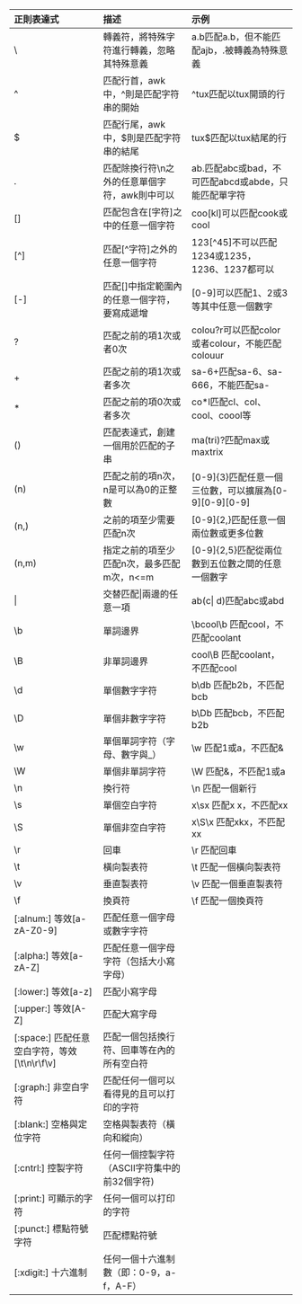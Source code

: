 | 正則表達式                                   | 描述                                          | 示例                                                  |
| :------------------------------------------- | :-------------------------------------------- | :---------------------------------------------------- |
| \                                            | 轉義符，將特殊字符進行轉義，忽略其特殊意義    | a\.b匹配a.b，但不能匹配ajb，.被轉義為特殊意義         |
| ^                                            | 匹配行首，awk中，^則是匹配字符串的開始        | ^tux匹配以tux開頭的行                                 |
| $                                            | 匹配行尾，awk中，$則是匹配字符串的結尾        | tux\$匹配以tux結尾的行                                |
| .                                            | 匹配除換行符\n之外的任意單個字符，awk則中可以 | ab.匹配abc或bad，不可匹配abcd或abde，只能匹配單字符   |
| []                                           | 匹配包含在[字符]之中的任意一個字符            | coo[kl]可以匹配cook或cool                             |
| [\^]                                         | 匹配[\^字符]之外的任意一個字符                | 123[\^45]不可以匹配1234或1235，1236、1237都可以       |
| [-]                                          | 匹配[]中指定範圍內的任意一個字符，要寫成遞增  | [0-9]可以匹配1、2或3等其中任意一個數字                |
| ?                                            | 匹配之前的項1次或者0次                        | colou?r可以匹配color或者colour，不能匹配colouur       |
| +                                            | 匹配之前的項1次或者多次                       | sa-6+匹配sa-6、sa-666，不能匹配sa-                    |
| *                                            | 匹配之前的項0次或者多次                       | co\*l匹配cl、col、cool、coool等                       |
| ()                                           | 匹配表達式，創建一個用於匹配的子串            | ma(tri)?匹配max或maxtrix                              |
| (n)                                          | 匹配之前的項n次，n是可以為0的正整數           | [0-9]{3}匹配任意一個三位數，可以擴展為[0-9][0-9][0-9] |
| (n,)                                         | 之前的項至少需要匹配n次                       | [0-9]{2,}匹配任意一個兩位數或更多位數                 |
| (n,m)                                        | 指定之前的項至少匹配n次，最多匹配m次，n<=m    | [0-9]{2,5}匹配從兩位數到五位數之間的任意一個數字      |
| \|                                           | 交替匹配\|兩邊的任意一項                      | ab(c\| d)匹配abc或abd                                 |
| \b                                           | 單詞邊界                                      | \bcool\b 匹配cool，不匹配coolant                      |
| \B                                           | 非單詞邊界                                    | cool\B 匹配coolant，不匹配cool                        |
| \d                                           | 單個數字字符                                  | b\db 匹配b2b，不匹配bcb                               |
| \D                                           | 單個非數字字符                                | b\Db 匹配bcb，不匹配b2b                               |
| \w                                           | 單個單詞字符（字母、數字與_）                 | \w 匹配1或a，不匹配&                                  |
| \W                                           | 單個非單詞字符                                | \W 匹配&，不匹配1或a                                  |
| \n                                           | 換行符                                        | \n 匹配一個新行                                       |
| \s                                           | 單個空白字符                                  | x\sx 匹配x x，不匹配xx                                |
| \S                                           | 單個非空白字符                                | x\S\x 匹配xkx，不匹配xx                               |
| \r                                           | 回車                                          | \r 匹配回車                                           |
| \t                                           | 橫向製表符                                    | \t 匹配一個橫向製表符                                 |
| \v                                           | 垂直製表符                                    | \v 匹配一個垂直製表符                                 |
| \f                                           | 換頁符                                        | \f 匹配一個換頁符                                     |
| [:alnum:] 等效[a-zA-Z0-9]                    | 匹配任意一個字母或數字字符                    |                                                       |
| [:alpha:] 等效[a-zA-Z]                       | 匹配任意一個字母字符（包括大小寫字母）        |                                                       |
| [:lower:] 等效[a-z]                          | 匹配小寫字母                                  |                                                       |
| [:upper:] 等效[A-Z]                          | 匹配大寫字母                                  |                                                       |
| [:space:] 匹配任意空白字符，等效[\t\n\r\f\v] | 匹配一個包括換行符、回車等在內的所有空白符    |                                                       |
| [:graph:] 非空白字符                         | 匹配任何一個可以看得見的且可以打印的字符      |                                                       |
| [:blank:] 空格與定位字符                     | 空格與製表符（橫向和縱向）                    |                                                       |
| [:cntrl:] 控製字符                           | 任何一個控製字符（ASCII字符集中的前32個字符)  |                                                       |
| [:print:] 可顯示的字符                       | 任何一個可以打印的字符                        |                                                       |
| [:punct:] 標點符號字符                       | 匹配標點符號                                  |                                                       |
| [:xdigit:] 十六進制                          | 任何一個十六進制數（即：0-9，a-f，A-F）       
